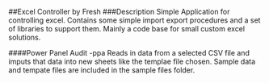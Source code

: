 ##Excel Controller by Fresh
###Description
Simple Application for controlling excel.
Contains some simple import export procedures and a set of libraries to support them.
Mainly a code base for small custom excel solutions.

####Power Panel Audit -ppa
Reads in data from a selected CSV file and imputs that data into new sheets like the templae file chosen.
Sample data and tempate files are included in the sample files folder.